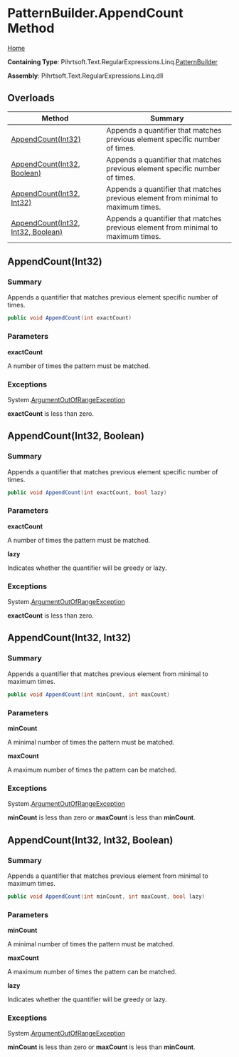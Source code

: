 # PatternBuilder\.AppendCount Method

[Home](../../../../../../README.md)

**Containing Type**: Pihrtsoft\.Text\.RegularExpressions\.Linq\.[PatternBuilder](../README.md)

**Assembly**: Pihrtsoft\.Text\.RegularExpressions\.Linq\.dll

## Overloads

| Method | Summary |
| ------ | ------- |
| [AppendCount(Int32)](#Pihrtsoft_Text_RegularExpressions_Linq_PatternBuilder_AppendCount_System_Int32_) | Appends a quantifier that matches previous element specific number of times\. |
| [AppendCount(Int32, Boolean)](#Pihrtsoft_Text_RegularExpressions_Linq_PatternBuilder_AppendCount_System_Int32_System_Boolean_) | Appends a quantifier that matches previous element specific number of times\. |
| [AppendCount(Int32, Int32)](#Pihrtsoft_Text_RegularExpressions_Linq_PatternBuilder_AppendCount_System_Int32_System_Int32_) | Appends a quantifier that matches previous element from minimal to maximum times\. |
| [AppendCount(Int32, Int32, Boolean)](#Pihrtsoft_Text_RegularExpressions_Linq_PatternBuilder_AppendCount_System_Int32_System_Int32_System_Boolean_) | Appends a quantifier that matches previous element from minimal to maximum times\. |

## AppendCount\(Int32\) <a name="Pihrtsoft_Text_RegularExpressions_Linq_PatternBuilder_AppendCount_System_Int32_"></a>

### Summary

Appends a quantifier that matches previous element specific number of times\.

```csharp
public void AppendCount(int exactCount)
```

### Parameters

**exactCount**

A number of times the pattern must be matched\.

### Exceptions

System\.[ArgumentOutOfRangeException](https://docs.microsoft.com/en-us/dotnet/api/system.argumentoutofrangeexception)

**exactCount** is less than zero\.

## AppendCount\(Int32, Boolean\) <a name="Pihrtsoft_Text_RegularExpressions_Linq_PatternBuilder_AppendCount_System_Int32_System_Boolean_"></a>

### Summary

Appends a quantifier that matches previous element specific number of times\.

```csharp
public void AppendCount(int exactCount, bool lazy)
```

### Parameters

**exactCount**

A number of times the pattern must be matched\.

**lazy**

Indicates whether the quantifier will be greedy or lazy\.

### Exceptions

System\.[ArgumentOutOfRangeException](https://docs.microsoft.com/en-us/dotnet/api/system.argumentoutofrangeexception)

**exactCount** is less than zero\.

## AppendCount\(Int32, Int32\) <a name="Pihrtsoft_Text_RegularExpressions_Linq_PatternBuilder_AppendCount_System_Int32_System_Int32_"></a>

### Summary

Appends a quantifier that matches previous element from minimal to maximum times\.

```csharp
public void AppendCount(int minCount, int maxCount)
```

### Parameters

**minCount**

A minimal number of times the pattern must be matched\.

**maxCount**

A maximum number of times the pattern can be matched\.

### Exceptions

System\.[ArgumentOutOfRangeException](https://docs.microsoft.com/en-us/dotnet/api/system.argumentoutofrangeexception)

**minCount** is less than zero or **maxCount** is less than **minCount**\.

## AppendCount\(Int32, Int32, Boolean\) <a name="Pihrtsoft_Text_RegularExpressions_Linq_PatternBuilder_AppendCount_System_Int32_System_Int32_System_Boolean_"></a>

### Summary

Appends a quantifier that matches previous element from minimal to maximum times\.

```csharp
public void AppendCount(int minCount, int maxCount, bool lazy)
```

### Parameters

**minCount**

A minimal number of times the pattern must be matched\.

**maxCount**

A maximum number of times the pattern can be matched\.

**lazy**

Indicates whether the quantifier will be greedy or lazy\.

### Exceptions

System\.[ArgumentOutOfRangeException](https://docs.microsoft.com/en-us/dotnet/api/system.argumentoutofrangeexception)

**minCount** is less than zero or **maxCount** is less than **minCount**\.

